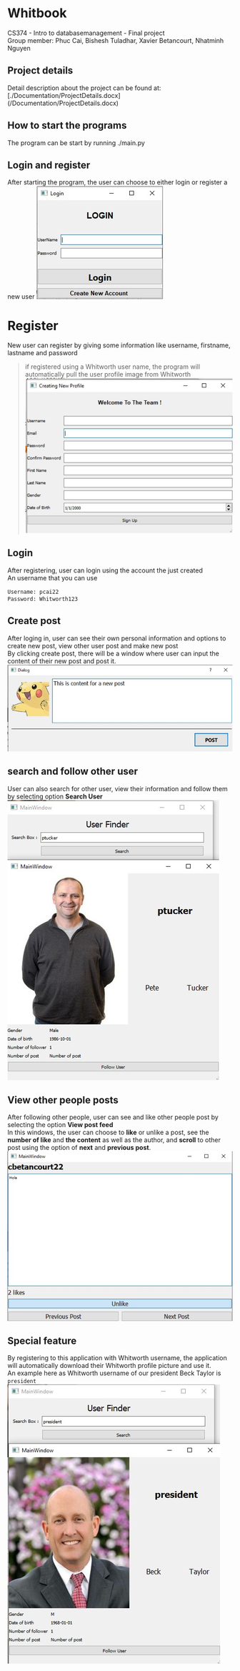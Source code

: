 # Whitbook
CS374 - Intro to databasemanagement - Final project <br>
Group member: Phuc Cai, Bishesh Tuladhar, Xavier Betancourt, Nhatminh Nguyen <br>

## Project details
Detail description about the project can be found at: [./Documentation/ProjectDetails.docx] (/Documentation/ProjectDetails.docx)

## How to start the programs
The program can be start by running ./main.py

## Login and register
After starting the program, the user can choose to either login or register a new user
![login](./readme/loginUI.jpg)
# Register
New user can register by giving some information like username, firstname, lastname and password<br>
> if registered using a Whitworth user name, the program will automatically pull the user profile image from Whitworth
![register](./readme/register.jpg)

## Login
After registering, user can login using the account the just created<br>
An username that you can use
```
Username: pcai22
Password: Whitworth123
```

## Create post
After loging in, user can see their own personal information and options to create new post, view other user post and make new post<br>
By clicking create post, there will be a window where user can input the content of their new post and post it.
![newpost](readme/newpostUI.jpg)

## search and follow other user
User can also search for other user, view their information and follow them by selecting option **Search User**<br>
![Search and follow](readme/searchAndFollow.jpg)

## View other people posts
After following other people, user can see and like other people post by selecting the option **View post feed**<br>
In this windows, the user can choose to **like** or unlike a post, see the **number of like** and **the content** as well as the author, and **scroll** to other post using the option of **next** and **previous post**.<br>
![view post](readme/viewpost.jpg)

## Special feature
By registering to this application with Whitworth username, the application will automatically download their Whitworth profile picture and use it.<br>
An example here as Whitworth username of our president Beck Taylor is `president` 
![President Beck Profile](readme/president.jpg)




